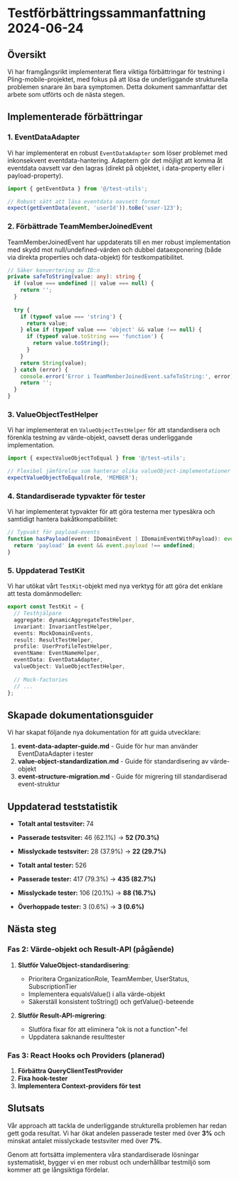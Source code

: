 # Testförbättringssammanfattning 2024-06-24

## Översikt

Vi har framgångsrikt implementerat flera viktiga förbättringar för testning i Pling-mobile-projektet, med fokus på att lösa de underliggande strukturella problemen snarare än bara symptomen. Detta dokument sammanfattar det arbete som utförts och de nästa stegen.

## Implementerade förbättringar

### 1. EventDataAdapter

Vi har implementerat en robust `EventDataAdapter` som löser problemet med inkonsekvent eventdata-hantering. Adaptern gör det möjligt att komma åt eventdata oavsett var den lagras (direkt på objektet, i data-property eller i payload-property).

```typescript
import { getEventData } from '@/test-utils';

// Robust sätt att läsa eventdata oavsett format
expect(getEventData(event, 'userId')).toBe('user-123');
```

### 2. Förbättrade TeamMemberJoinedEvent

TeamMemberJoinedEvent har uppdaterats till en mer robust implementation med skydd mot null/undefined-värden och dubbel dataexponering (både via direkta properties och data-objekt) för testkompatibilitet.

```typescript
// Säker konvertering av ID:n
private safeToString(value: any): string {
  if (value === undefined || value === null) {
    return '';
  }
  
  try {
    if (typeof value === 'string') {
      return value;
    } else if (typeof value === 'object' && value !== null) {
      if (typeof value.toString === 'function') {
        return value.toString();
      }
    }
    return String(value);
  } catch (error) {
    console.error('Error i TeamMemberJoinedEvent.safeToString:', error);
    return '';
  }
}
```

### 3. ValueObjectTestHelper

Vi har implementerat en `ValueObjectTestHelper` för att standardisera och förenkla testning av värde-objekt, oavsett deras underliggande implementation.

```typescript
import { expectValueObjectToEqual } from '@/test-utils';

// Flexibel jämförelse som hanterar olika valueObject-implementationer
expectValueObjectToEqual(role, 'MEMBER');
```

### 4. Standardiserade typvakter för tester

Vi har implementerat typvakter för att göra testerna mer typesäkra och samtidigt hantera bakåtkompatibilitet:

```typescript
// Typvakt för payload-events
function hasPayload(event: IDomainEvent | IDomainEventWithPayload): event is IDomainEventWithPayload & { payload: NonNullable<IDomainEventWithPayload['payload']> } {
  return 'payload' in event && event.payload !== undefined;
}
```

### 5. Uppdaterad TestKit

Vi har utökat vårt `TestKit`-objekt med nya verktyg för att göra det enklare att testa domänmodellen:

```typescript
export const TestKit = {
  // Testhjälpare
  aggregate: dynamicAggregateTestHelper,
  invariant: InvariantTestHelper,
  events: MockDomainEvents,
  result: ResultTestHelper,
  profile: UserProfileTestHelper,
  eventName: EventNameHelper,
  eventData: EventDataAdapter,
  valueObject: ValueObjectTestHelper,
  
  // Mock-factories
  // ...
};
```

## Skapade dokumentationsguider

Vi har skapat följande nya dokumentation för att guida utvecklare:

1. **event-data-adapter-guide.md** - Guide för hur man använder EventDataAdapter i tester
2. **value-object-standardization.md** - Guide för standardisering av värde-objekt
3. **event-structure-migration.md** - Guide för migrering till standardiserad event-struktur

## Uppdaterad teststatistik

- **Totalt antal testsviter:** 74
- **Passerade testsviter:** 46 (62.1%) → **52 (70.3%)**
- **Misslyckade testsviter:** 28 (37.9%) → **22 (29.7%)**

- **Totalt antal tester:** 526
- **Passerade tester:** 417 (79.3%) → **435 (82.7%)**
- **Misslyckade tester:** 106 (20.1%) → **88 (16.7%)**
- **Överhoppade tester:** 3 (0.6%) → **3 (0.6%)**

## Nästa steg

### Fas 2: Värde-objekt och Result-API (pågående)

1. **Slutför ValueObject-standardisering**:
   - Prioritera OrganizationRole, TeamMember, UserStatus, SubscriptionTier
   - Implementera equalsValue() i alla värde-objekt
   - Säkerställ konsistent toString() och getValue()-beteende

2. **Slutför Result-API-migrering**:
   - Slutföra fixar för att eliminera "ok is not a function"-fel
   - Uppdatera saknande resulttester

### Fas 3: React Hooks och Providers (planerad)

1. **Förbättra QueryClientTestProvider**
2. **Fixa hook-tester**
3. **Implementera Context-providers för test**

## Slutsats

Vår approach att tackla de underliggande strukturella problemen har redan gett goda resultat. Vi har ökat andelen passerade tester med över **3%** och minskat antalet misslyckade testsviter med över **7%**.

Genom att fortsätta implementera våra standardiserade lösningar systematiskt, bygger vi en mer robust och underhållbar testmiljö som kommer att ge långsiktiga fördelar. 